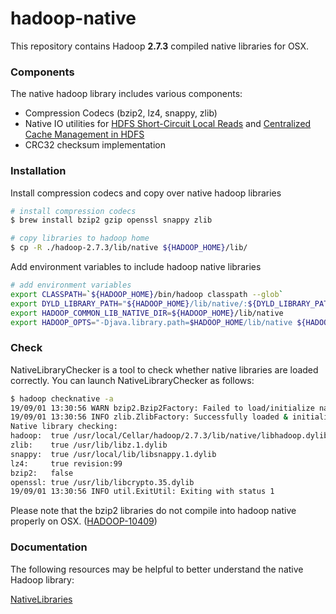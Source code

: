 # hadoop-native

This repository contains Hadoop **2.7.3** compiled native libraries for OSX.

### Components

The native hadoop library includes various components:

- Compression Codecs (bzip2, lz4, snappy, zlib)
- Native IO utilities for [HDFS Short-Circuit Local Reads](https://hadoop.apache.org/docs/r2.7.3/hadoop-project-dist/hadoop-hdfs/ShortCircuitLocalReads.html) and [Centralized Cache Management in HDFS](https://hadoop.apache.org/docs/r2.7.3/hadoop-project-dist/hadoop-hdfs/CentralizedCacheManagement.html)
- CRC32 checksum implementation

### Installation

Install compression codecs and copy over native hadoop libraries

```bash
# install compression codecs
$ brew install bzip2 gzip openssl snappy zlib

# copy libraries to hadoop home
$ cp -R ./hadoop-2.7.3/lib/native ${HADOOP_HOME}/lib/
```

Add environment variables to include hadoop native libraries

```bash
# add environment variables
export CLASSPATH=`${HADOOP_HOME}/bin/hadoop classpath --glob`
export DYLD_LIBRARY_PATH="${HADOOP_HOME}/lib/native/:${DYLD_LIBRARY_PATH}"
export HADOOP_COMMON_LIB_NATIVE_DIR=${HADOOP_HOME}/lib/native
export HADOOP_OPTS="-Djava.library.path=$HADOOP_HOME/lib/native ${HADOOP_OPTS}"
```

### Check

NativeLibraryChecker is a tool to check whether native libraries are loaded correctly. You can launch NativeLibraryChecker as follows:

``` bash
$ hadoop checknative -a
19/09/01 13:30:56 WARN bzip2.Bzip2Factory: Failed to load/initialize native-bzip2 library system-native, will use pure-Java version
19/09/01 13:30:56 INFO zlib.ZlibFactory: Successfully loaded & initialized native-zlib library
Native library checking:
hadoop:  true /usr/local/Cellar/hadoop/2.7.3/lib/native/libhadoop.dylib
zlib:    true /usr/lib/libz.1.dylib
snappy:  true /usr/local/lib/libsnappy.1.dylib
lz4:     true revision:99
bzip2:   false
openssl: true /usr/lib/libcrypto.35.dylib
19/09/01 13:30:56 INFO util.ExitUtil: Exiting with status 1
```

Please note that the bzip2 libraries do not compile into hadoop native properly on OSX. ([HADOOP-10409](https://issues.apache.org/jira/browse/HADOOP-10409))

### Documentation

The following resources may be helpful to better understand the native Hadoop library:

[NativeLibraries](https://hadoop.apache.org/docs/r2.7.3/hadoop-project-dist/hadoop-common/NativeLibraries.html)
